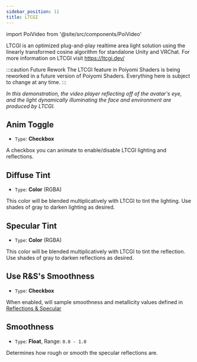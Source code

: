 ```yaml
---
sidebar_position: 11
title: LTCGI
---
```

import PoiVideo from '@site/src/components/PoiVideo'

LTCGI is an optimized plug-and-play realtime area light solution using the linearly transformed cosine algorithm for standalone Unity and VRChat. For more information on LTCGI visit https://ltcgi.dev/

:::caution Future Rework
The LTCGI feature in Poiyomi Shaders is being reworked in a future version of Poiyomi Shaders. Everything here is subject to change at any time.
:::

<PoiVideo url='/vid/shading/ltcgi_demo.mp4'/>  
<em>In this demonstration, the video player reflecting off of the avatar's eye, and the light dynamically illuminating the face and environment are produced by LTCGI.</em>

## Anim Toggle

- `Type`: **Checkbox**

A checkbox you can animate to enable/disable LTCGI lighting and reflections.

## Diffuse Tint

- `Type`: **Color** (RGBA)

This color will be blended multiplicatively with LTCGI to tint the lighting. Use shades of gray to darken lighting as desired.

## Specular Tint

- `Type`: **Color** (RGBA)

This color will be blended multiplicatively with LTCGI to tint the reflection. Use shades of gray to darken reflections as desired.

## Use R&S's Smoothness

- `Type`: **Checkbox**

When enabled, will sample smoothness and metallicity values defined in [Reflections & Specular](./reflections-and-specular.md)

## Smoothness

- `Type`: **Float**, Range: `0.0 - 1.0`

Determines how rough or smooth the specular reflections are.